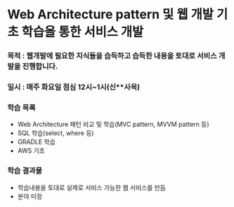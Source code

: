 # Web Architecture pattern 및 웹 개발 기초 학습을 통한 서비스 개발
### 목적 : 웹개발에 필요한 지식들을 습득하고 습득한 내용을 토대로 서비스 개발을 진행합니다.
### 일시 : 매주 화요일 점심 12시~1시(신**사옥)

### 학습 목록
* Web Architecture 패턴 비교 및 학습(MVC pattern, MVVM pattern 등)
* SQL 학습(select, where 등)
* GRADLE 학습
* AWS 기초

### 학습 결과물
* 학습내용을 토대로 실제로 서비스 가능한 웹 서비스를 만듬
* 분야 미정
